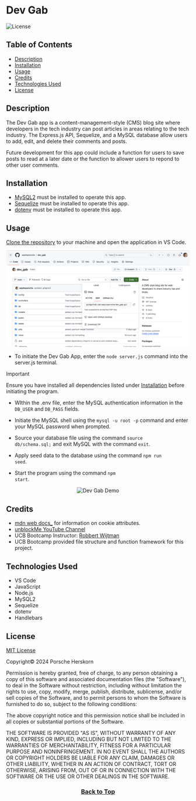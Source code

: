 # Dev Gab
![License](https://img.shields.io/badge/License-MIT-9cf.svg)

## Table of Contents

* [Description](#description)
* [Installation](#installation)
* [Usage](#usage)
* [Credits](#credits)
* [Technologies Used](#technologies-used)
* [License](#license)


## Description
The Dev Gab app is a content-management-style (CMS) blog site where developers in the tech industry can post articles in areas relating to the tech industry. The Express.js API, Sequelize, and a MySQL database allow users to add, edit, and delete their comments and posts.

Future development for this app could include a function for users to save posts to read at a later date or the function to allower users to repond to other user comments.


## Installation
* [MySQL2](https://www.npmjs.com/package/mysql2) must be installed to operate this app.
* [Sequelize](https://www.npmjs.com/package/sequelize) must be installed to operate this app.
* [dotenv](https://www.npmjs.com/package/dotenv) must be installed to operate this app.


## Usage
[Clone the repository](https://github.com/eepitsporsche/dev_gab) to your machine and open the application in VS Code.

<p align="center"><img src="./assets/images/dev_gab_github_repo.png" alt="Dev Gab GitHub Repo"></p>

* To initiate the Dev Gab App, enter the <code>node server.js</code> command into the server.js terminal.

> [!IMPORTANT]
 Ensure you have installed all dependencies listed under [Installation](#installation) before initiating the program.

* WIthin the .env file, enter the MySQL authentication information in the <code>DB_USER</code> and <code>DB_PASS</code> fields.

* Initiate the MySQL shell using the <code>mysql -u root -p</code> command and enter your MySQL password when prompted.

* Source your database file using the command <code>source db/schema.sql;</code> and exit MySQL with the command <code>exit</code>.

* Apply seed data to the database using the command <code>npm run seed</code>.

* Start the program using the command <code>npm start</code>.

<p align="center"><img src="./assets/images/" alt="Dev Gab Demo"></p>


## Credits
* [mdn web docs_](https://developer.mozilla.org/en-US/docs/Web/HTTP/Headers/Set-Cookie) for information on cookie attributes.
* [unblockMe YouTube Channel](https://www.youtube.com/@unblockme.digital)
* UCB Bootcamp Instructor: [Robbert Wijtman](https://github.com/Bucky24)
* UCB Bootcamp provided file structure and function framework for this project.


## Technologies Used
* VS Code
* JavaScript
* Node.js
* MySQL2
* Sequelize
* dotenv
* Handlebars


## License
<a href="https://opensource.org/licenses/MIT">MIT License</a>

Copyright© 2024 Porsche Herskorn

Permission is hereby granted, free of charge, to any person obtaining a copy of this software and associated documentation files (the "Software"), to deal in the Software without restriction, including without limitation the rights to use, copy, modify, merge, publish, distribute, sublicense, and/or sell copies of the Software, and to permit persons to whom the Software is furnished to do so, subject to the following conditions:

The above copyright notice and this permission notice shall be included in all copies or substantial portions of the Software.

THE SOFTWARE IS PROVIDED "AS IS", WITHOUT WARRANTY OF ANY KIND, EXPRESS OR IMPLIED, INCLUDING BUT NOT LIMITED TO THE WARRANTIES OF MERCHANTABILITY, FITNESS FOR A PARTICULAR PURPOSE AND NONINFRINGEMENT. IN NO EVENT SHALL THE AUTHORS OR COPYRIGHT HOLDERS BE LIABLE FOR ANY CLAIM, DAMAGES OR OTHER LIABILITY, WHETHER IN AN ACTION OF CONTRACT, TORT OR OTHERWISE, ARISING FROM, OUT OF OR IN CONNECTION WITH THE SOFTWARE OR THE USE OR OTHER DEALINGS IN THE SOFTWARE.

### <p align="center">[Back to Top](#dev-gab)</p>